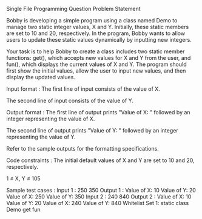 Single File Programming Question
Problem Statement



Bobby is developing a simple program using a class named Demo to manage two static integer values, X and Y. Initially, these static members are set to 10 and 20, respectively. In the program, Bobby wants to allow users to update these static values dynamically by inputting new integers. 



Your task is to help Bobby to create a class includes two static member functions: get(), which accepts new values for X and Y from the user, and fun(), which displays the current values of X and Y. The program should first show the initial values, allow the user to input new values, and then display the updated values.

Input format :
The first line of input consists of the value of X.

The second line of input consists of the value of Y.

Output format :
The first line of output prints "Value of X: " followed by an integer representing the value of X.

The second line of output prints "Value of Y: " followed by an integer representing the value of Y.



Refer to the sample outputs for the formatting specifications.

Code constraints :
The initial default values of X and Y are set to 10 and 20, respectively.

1 ≤ X, Y ≤ 105

Sample test cases :
Input 1 :
250
350
Output 1 :
Value of X: 10
Value of Y: 20
Value of X: 250
Value of Y: 350
Input 2 :
240
840
Output 2 :
Value of X: 10
Value of Y: 20
Value of X: 240
Value of Y: 840
Whitelist
Set 1:
static
class
Demo
get
fun